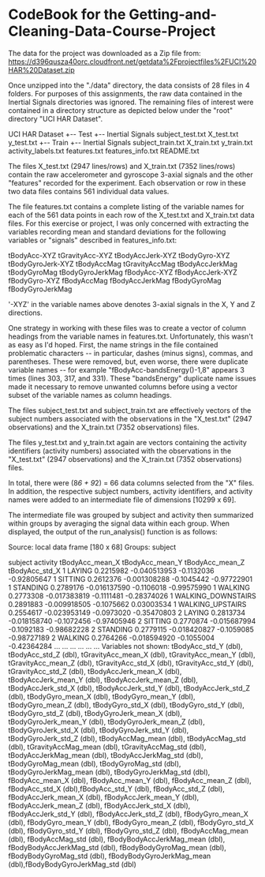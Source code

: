 # CodeBook for the Getting-and-Cleaning-Data-Course-Project

The data for the project was downloaded as a Zip file from:
  https://d396qusza40orc.cloudfront.net/getdata%2Fprojectfiles%2FUCI%20HAR%20Dataset.zip 
  
Once unzipped into the "./data" directory, the data consists of 28 files in 4 folders. For purposes of this assignments, the raw data contained in the Inertial Signals directories was ignored. The remaining files of interest were contained in a directory structure as depicted below under the "root" directory "UCI HAR Dataset".

UCI HAR Dataset
+-- Test
    +-- Inertial Signals
	    subject_test.txt
		X_test.txt
		y_test.txt
+-- Train
    +-- Inertial Signals
	    subject_train.txt
		X_train.txt
		y_train.txt
    activity_labels.txt
	features.txt
	features_info.txt
	README.txt

The files X_test.txt (2947 lines/rows) and X_train.txt (7352 lines/rows) contain the raw accelerometer and gyroscope 3-axial signals and the other "features" recorded for the experiment. Each observation or row in these two data files contains 561 individual data values. 

The file features.txt contains a complete listing of the variable names for each of the 561 data points in each row of the X_test.txt and X_train.txt data files. For this exercise or project, I was only concerned with extracting the variables recording mean and standard deviations for the following variables or "signals" described in features_info.txt:

tBodyAcc-XYZ
tGravityAcc-XYZ
tBodyAccJerk-XYZ
tBodyGyro-XYZ
tBodyGyroJerk-XYZ
tBodyAccMag
tGravityAccMag
tBodyAccJerkMag
tBodyGyroMag
tBodyGyroJerkMag
fBodyAcc-XYZ
fBodyAccJerk-XYZ
fBodyGyro-XYZ
fBodyAccMag
fBodyAccJerkMag
fBodyGyroMag
fBodyGyroJerkMag	

'-XYZ' in the variable names above denotes 3-axial signals in the X, Y and Z directions. 

One strategy in working with these files was to create a vector of column headings from the variable names in features.txt. Unfortunately, this wasn't as easy as I'd hoped. First, the name strings in the file contained problematic characters -- in particular, dashes (minus signs), commas, and parentheses. These were removed, but, even worse, there were duplicate variable names -- for example "fBodyAcc-bandsEnergy()-1,8" appears 3 times (lines 303, 317, and 331). These "bandsEnergy" duplicate name issues made it necessary to remove unwanted columns before using a vector subset of the variable names as column headings.
	
The files subject_test.txt and subject_train.txt are effectively vectors of the subject numbers associated with the observations in the "X_test.txt" (2947 observations) and the X_train.txt (7352 observations) files.

The files y_test.txt and y_train.txt again are vectors containing the activity identifiers (activity numbers) associated with the observations in the "X_test.txt" (2947 observations) and the X_train.txt (7352 observations) files.
	
In total, there were (8*6 + 9*2) = 66 data columns selected from the "X" files. In addition, the respective subject numbers, activity identifiers, and activity names were added to an intermediate file of dimensions [10299 x 69]. 
	
The intermediate file was grouped by subject and activity then summarized within groups by averaging the signal data within each group. When displayed, the output of the run_analysis() function is as follows:

Source: local data frame [180 x 68]
Groups: subject

subject           activity tBodyAcc_mean_X tBodyAcc_mean_Y tBodyAcc_mean_Z tBodyAcc_std_X
      1             LAYING       0.2215982    -0.040513953      -0.1132036    -0.92805647
      1            SITTING       0.2612376    -0.001308288      -0.1045442    -0.97722901
      1           STANDING       0.2789176    -0.016137590      -0.1106018    -0.99575990
      1            WALKING       0.2773308    -0.017383819      -0.1111481    -0.28374026
      1 WALKING_DOWNSTAIRS       0.2891883    -0.009918505      -0.1075662     0.03003534
      1   WALKING_UPSTAIRS       0.2554617    -0.023953149      -0.0973020    -0.35470803
      2             LAYING       0.2813734    -0.018158740      -0.1072456    -0.97405946
      2            SITTING       0.2770874    -0.015687994      -0.1092183    -0.98682228
      2           STANDING       0.2779115    -0.018420827      -0.1059085    -0.98727189
      2            WALKING       0.2764266    -0.018594920      -0.1055004    -0.42364284
    ...                ...             ...             ...             ...            ...
Variables not shown: tBodyAcc_std_Y (dbl), tBodyAcc_std_Z (dbl), tGravityAcc_mean_X (dbl),
  tGravityAcc_mean_Y (dbl), tGravityAcc_mean_Z (dbl), tGravityAcc_std_X (dbl),
  tGravityAcc_std_Y (dbl), tGravityAcc_std_Z (dbl), tBodyAccJerk_mean_X (dbl),
  tBodyAccJerk_mean_Y (dbl), tBodyAccJerk_mean_Z (dbl), tBodyAccJerk_std_X (dbl),
  tBodyAccJerk_std_Y (dbl), tBodyAccJerk_std_Z (dbl), tBodyGyro_mean_X (dbl),
  tBodyGyro_mean_Y (dbl), tBodyGyro_mean_Z (dbl), tBodyGyro_std_X (dbl), 
  tBodyGyro_std_Y (dbl), tBodyGyro_std_Z (dbl), tBodyGyroJerk_mean_X (dbl),
  tBodyGyroJerk_mean_Y (dbl), tBodyGyroJerk_mean_Z (dbl), tBodyGyroJerk_std_X (dbl),
  tBodyGyroJerk_std_Y (dbl), tBodyGyroJerk_std_Z (dbl), tBodyAccMag_mean (dbl), 
  tBodyAccMag_std (dbl), tGravityAccMag_mean (dbl), tGravityAccMag_std (dbl),
  tBodyAccJerkMag_mean (dbl), tBodyAccJerkMag_std (dbl), tBodyGyroMag_mean (dbl),
  tBodyGyroMag_std (dbl), tBodyGyroJerkMag_mean (dbl), tBodyGyroJerkMag_std (dbl),
  fBodyAcc_mean_X (dbl), fBodyAcc_mean_Y (dbl), fBodyAcc_mean_Z (dbl), 
  fBodyAcc_std_X (dbl),fBodyAcc_std_Y (dbl), fBodyAcc_std_Z (dbl), 
  fBodyAccJerk_mean_X (dbl), fBodyAccJerk_mean_Y (dbl), fBodyAccJerk_mean_Z (dbl),
  fBodyAccJerk_std_X (dbl), fBodyAccJerk_std_Y (dbl), fBodyAccJerk_std_Z (dbl),
  fBodyGyro_mean_X (dbl), fBodyGyro_mean_Y (dbl), fBodyGyro_mean_Z (dbl), 
  fBodyGyro_std_X (dbl), fBodyGyro_std_Y (dbl), fBodyGyro_std_Z (dbl), 
  fBodyAccMag_mean (dbl), fBodyAccMag_std (dbl), fBodyBodyAccJerkMag_mean (dbl),
  fBodyBodyAccJerkMag_std (dbl), fBodyBodyGyroMag_mean (dbl), fBodyBodyGyroMag_std (dbl),
  fBodyBodyGyroJerkMag_mean (dbl),fBodyBodyGyroJerkMag_std (dbl)
